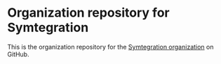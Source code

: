 # Organization repository for Symtegration

This is the organization repository for the [Symtegration organization] on GitHub.

[Symtegration organization]: https://github.com/symtegration
